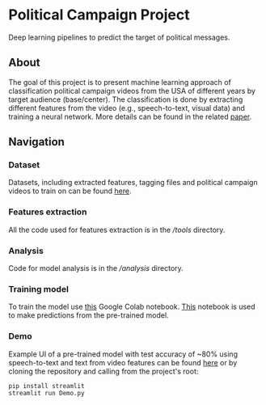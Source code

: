 # Political Campaign Project
Deep learning pipelines to predict the target of political messages.
## About
The goal of this project is to present machine learning approach of classification political campaign videos from the USA of different years by target audience (base/center). The classification is done by extracting different features from the video (e.g., speech-to-text, visual data) and training a neural network. More details can be found in the related [paper](https://drive.google.com/drive/folders/1-7rkd_SozNGLrNHXnEZ0iTKqO9ztKhiU).
## Navigation
### Dataset
Datasets, including extracted features, tagging files and political campaign videos to train on can be found [here](https://drive.google.com/drive/folders/1-7rkd_SozNGLrNHXnEZ0iTKqO9ztKhiU?usp=sharing).
### Features extraction
All the code used for features extraction is in the */tools* directory.
### Analysis
Code for model analysis is in the */analysis* directory.
### Training model
To train the model use [this](https://colab.research.google.com/drive/1ceVEWRAkIQJsOGuMxmG2qvPY3huZf8gc?usp=sharing) Google Colab notebook. [This](https://colab.research.google.com/drive/1MH19zWCCqQFTKidT5qq6pIPbmsdyuAIp?usp=sharing) notebook is used to make predictions from the pre-trained model.
### Demo
Example UI of a pre-trained model with test accuracy of ~80% using speech-to-text and text from video features can be found [here](https://huggingface.co/spaces/Vanofuture/political_campaign) or by cloning the repository and calling from the project's root:
```
pip install streamlit
streamlit run Demo.py
```
